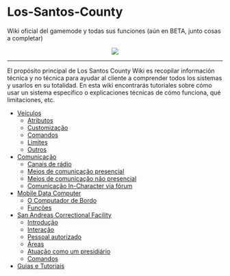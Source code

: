 # Los-Santos-County
Wiki oficial del gamemode y todas sus funciones (aún en BETA, junto cosas a completar)

<p align="center"><img src="https://i.imgur.com/eISkLWH.png"></p>

***
El propósito principal de Los Santos County Wiki es recopilar información técnica y no técnica para ayudar al cliente a comprender todos los sistemas y usarlos en su totalidad. En esta wiki encontrarás tutoriales sobre cómo usar un sistema específico o explicaciones técnicas de cómo funciona, qué limitaciones, etc.

* [Veículos](https://github.com/advancedroleplay/sa-mp/wiki/Ve%C3%ADculos)
   * [Atributos](https://github.com/advancedroleplay/sa-mp/wiki/Ve%C3%ADculos#atributos)
   * [Customização](https://github.com/advancedroleplay/sa-mp/wiki/Ve%C3%ADculos#customiza%C3%A7%C3%A3o)
   * [Comandos](https://github.com/advancedroleplay/sa-mp/wiki/Ve%C3%ADculos#comandos)
   * [Limites](https://github.com/advancedroleplay/sa-mp/wiki/Ve%C3%ADculos#limites)
   * [Outros](https://github.com/advancedroleplay/sa-mp/wiki/Ve%C3%ADculos#outros)
* [Comunicação](https://github.com/advancedroleplay/sa-mp/wiki/Comunica%C3%A7%C3%A3o#comunica%C3%A7%C3%A3o-1)
   * [Canais de rádio](https://github.com/advancedroleplay/sa-mp/wiki/Comunica%C3%A7%C3%A3o#canais-de-r%C3%A1dio)
   * [Meios de comunicação presencial](https://github.com/advancedroleplay/sa-mp/wiki/Comunica%C3%A7%C3%A3o#meios-de-comunica%C3%A7%C3%A3o-presencial)
   * [Meios de comunicação não presencial](https://github.com/advancedroleplay/sa-mp/wiki/Comunica%C3%A7%C3%A3o#meios-de-comunica%C3%A7%C3%A3o-n%C3%A3o-presencial)
   * [Comunicação In-Character via fórum](https://github.com/advancedroleplay/sa-mp/wiki/Comunica%C3%A7%C3%A3o#comunica%C3%A7%C3%A3o-in-character-via-f%C3%B3rum)
* [Mobile Data Computer](https://github.com/advancedroleplay/sa-mp/wiki/Mobile-Data-Computer)
   * [O Computador de Bordo](https://github.com/advancedroleplay/sa-mp/wiki/Mobile-Data-Computer#o-computador-de-bordo)
   * [Funções](https://github.com/advancedroleplay/sa-mp/wiki/Mobile-Data-Computer#fun%C3%A7%C3%B5es)
* [San Andreas Correctional Facility](https://github.com/advancedroleplay/sa-mp/wiki/San-Andreas-Correctional-Facility)
   * [Introdução](https://github.com/advancedroleplay/sa-mp/wiki/San-Andreas-Correctional-Facility#introdu%C3%A7%C3%A3o)
   * [Interação](https://github.com/advancedroleplay/sa-mp/wiki/San-Andreas-Correctional-Facility#intera%C3%A7%C3%A3o)
   * [Pessoal autorizado](https://github.com/advancedroleplay/sa-mp/wiki/San-Andreas-Correctional-Facility#pessoal-autorizado)
   * [Áreas](https://github.com/advancedroleplay/sa-mp/wiki/San-Andreas-Correctional-Facility#%C3%81reas)
   * [Atuação como um presidiário](https://github.com/advancedroleplay/sa-mp/wiki/San-Andreas-Correctional-Facility#atua%C3%A7%C3%A3o-como-um-presidi%C3%A1rio)
   * [Comandos](https://github.com/advancedroleplay/sa-mp/wiki/San-Andreas-Correctional-Facility#comandos)
* [Guias e Tutoriais](https://github.com/advancedroleplay/sa-mp/wiki/Guias-e-Tutoriais)
